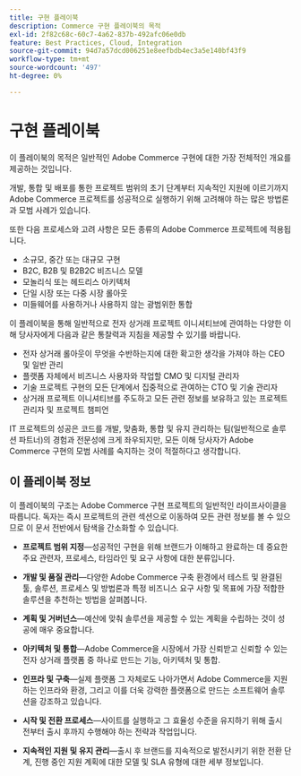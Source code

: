 ```yaml
---
title: 구현 플레이북
description: Commerce 구현 플레이북의 목적
exl-id: 2f82c68c-60c7-4a62-837b-492afc06e0db
feature: Best Practices, Cloud, Integration
source-git-commit: 94d7a57dcd006251e8eefbdb4ec3a5e140bf43f9
workflow-type: tm+mt
source-wordcount: '497'
ht-degree: 0%

---
```


# 구현 플레이북

이 플레이북의 목적은 일반적인 Adobe Commerce 구현에 대한 가장 전체적인 개요를 제공하는 것입니다.

개발, 통합 및 배포를 통한 프로젝트 범위의 초기 단계부터 지속적인 지원에 이르기까지 Adobe Commerce 프로젝트를 성공적으로 실행하기 위해 고려해야 하는 많은 방법론과 모범 사례가 있습니다.

또한 다음 프로세스와 고려 사항은 모든 종류의 Adobe Commerce 프로젝트에 적용됩니다.

- 소규모, 중간 또는 대규모 구현
- B2C, B2B 및 B2B2C 비즈니스 모델
- 모놀리식 또는 헤드리스 아키텍처
- 단일 시장 또는 다중 시장 롤아웃
- 미들웨어를 사용하거나 사용하지 않는 광범위한 통합

이 플레이북을 통해 일반적으로 전자 상거래 프로젝트 이니셔티브에 관여하는 다양한 이해 당사자에게 다음과 같은 통찰력과 지침을 제공할 수 있기를 바랍니다.

- 전자 상거래 롤아웃이 무엇을 수반하는지에 대한 확고한 생각을 가져야 하는 CEO 및 일반 관리
- 플랫폼 자체에서 비즈니스 사용자와 작업할 CMO 및 디지털 관리자
- 기술 프로젝트 구현의 모든 단계에서 집중적으로 관여하는 CTO 및 기술 관리자
- 상거래 프로젝트 이니셔티브를 주도하고 모든 관련 정보를 보유하고 있는 프로젝트 관리자 및 프로젝트 챔피언

IT 프로젝트의 성공은 코드를 개발, 맞춤화, 통합 및 유지 관리하는 팀(일반적으로 솔루션 파트너)의 경험과 전문성에 크게 좌우되지만, 모든 이해 당사자가 Adobe Commerce 구현의 모범 사례를 숙지하는 것이 적절하다고 생각합니다.

## 이 플레이북 정보

이 플레이북의 구조는 Adobe Commerce 구현 프로젝트의 일반적인 라이프사이클을 따릅니다. 독자는 즉시 프로젝트의 관련 섹션으로 이동하여 모든 관련 정보를 볼 수 있으므로 이 문서 전반에서 탐색을 간소화할 수 있습니다.

- **프로젝트 범위 지정**—성공적인 구현을 위해 브랜드가 이해하고 완료하는 데 중요한 주요 관련자, 프로세스, 타임라인 및 요구 사항에 대한 분류입니다.

- **개발 및 품질 관리**—다양한 Adobe Commerce 구축 환경에서 테스트 및 완결된 툴, 솔루션, 프로세스 및 방법론과 특정 비즈니스 요구 사항 및 목표에 가장 적합한 솔루션을 추천하는 방법을 살펴봅니다.

- **계획 및 거버넌스**—예산에 맞춰 솔루션을 제공할 수 있는 계획을 수립하는 것이 성공에 매우 중요합니다.

- **아키텍처 및 통합**—Adobe Commerce을 시장에서 가장 신뢰받고 신뢰할 수 있는 전자 상거래 플랫폼 중 하나로 만드는 기능, 아키텍처 및 통합.

- **인프라 및 구축**—실제 플랫폼 그 자체로도 나아가면서 Adobe Commerce을 지원하는 인프라와 환경, 그리고 이를 더욱 강력한 플랫폼으로 만드는 소프트웨어 솔루션을 강조하고 있습니다.

- **시작 및 전환 프로세스**—사이트를 실행하고 그 효율성 수준을 유지하기 위해 출시 전부터 출시 후까지 수행해야 하는 전략과 작업입니다.

- **지속적인 지원 및 유지 관리**—출시 후 브랜드를 지속적으로 발전시키기 위한 전환 단계, 진행 중인 지원 계획에 대한 모델 및 SLA 유형에 대한 세부 정보입니다.

